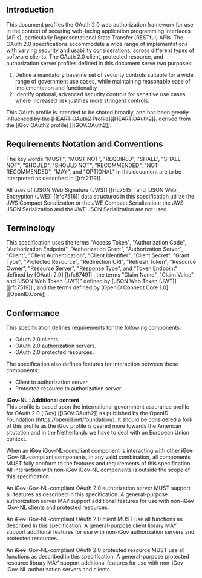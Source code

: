 ## Introduction
<!-- ### [1.](#rfc.section.1) [Introduction](#Introduction) -->

This document profiles the OAuth 2.0 web authorization framework for use in the context of securing web-facing application programming interfaces (APIs), particularly Representational State Transfer (RESTful) APIs. The OAuth 2.0 specifications accommodate a wide range of implementations with varying security and usability considerations, across different types of software clients. The OAuth 2.0 client, protected resource, and authorization server profiles defined in this document serve two purposes:

1.  Define a mandatory baseline set of security controls suitable for a wide range of government use cases, while maintaining reasonable ease of implementation and functionality
2.  Identify optional, advanced security controls for sensitive use cases where increased risk justifies more stringent controls.

This OAuth profile is intended to be shared broadly, and has been ~~greatly influenced by the [HEART OAuth2 Profile][[HEART.OAuth2]].~~ derived from the [iGov OAuth2 profile] [[iGOV.OAuth2]].

<!-- ### [1.1.](#rfc.section.1.1) [Requirements Notation and Conventions](#rnc) -->
## Requirements Notation and Conventions  
The key words "MUST", "MUST NOT", "REQUIRED", "SHALL", "SHALL NOT", "SHOULD", "SHOULD NOT", "RECOMMENDED", "NOT RECOMMENDED", "MAY", and "OPTIONAL" in this document are to be interpreted as described in [[rfc2119]] .

All uses of [JSON Web Signature (JWS)] [[rfc7515]] and [JSON Web Encryption (JWE)] [[rfc7516]] data structures in this specification utilize the JWS Compact Serialization or the JWE Compact Serialization; the JWS JSON Serialization and the JWE JSON Serialization are not used.

<!-- ### [1.2.](#rfc.section.1.2) [Terminology](#Terminology) -->
## Terminology

This specification uses the terms "Access Token", "Authorization Code", "Authorization Endpoint", "Authorization Grant", "Authorization Server", "Client", "Client Authentication", "Client Identifier", "Client Secret", "Grant Type", "Protected Resource", "Redirection URI", "Refresh Token", "Resource Owner", "Resource Server", "Response Type", and "Token Endpoint" defined by [OAuth 2.0] [[rfc6749]] , the terms "Claim Name", "Claim Value", and "JSON Web Token (JWT)" defined by [JSON Web Token (JWT)] [[rfc7519]] , and the terms defined by [OpenID Connect Core 1.0] [[OpenID.Core]] .

<!-- ### [1.3.](#rfc.section.1.3) Conformance -->
## Conformance


This specification defines requirements for the following components:

*   OAuth 2.0 clients.
*   OAuth 2.0 authorization servers.
*   OAuth 2.0 protected resources.

The specification also defines features for interaction between these components:

*   Client to authorization server.
*   Protected resource to authorization server.

 <!-- iGov-NL : Start of the additional content -->
<aside class=" addition">
<b>iGov-NL : Additional content</b></br>  
This profile is based upon the international government assurance profile for OAuth 2.0 (iGov) [[iGOV.OAuth2]] as published by the OpenID Foundation (https://openid.net/foundation/). It should be considered a fork of this profile as the iGov profile is geared more towards the American situtation and in the Netherlands we have to deal with an European Union context.
</aside>
<!-- iGov-NL : End of the additional content -->


When an ~~iGov~~ iGov-NL-compliant component is interacting with other ~~iGov~~ iGov-NL-compliant components, in any valid combination, all components MUST fully conform to the features and requirements of this specification. All interaction with non-~~iGov~~ iGov-NL components is outside the scope of this specification.

An ~~iGov~~ iGov-NL-compliant OAuth 2.0 authorization server MUST support all features as described in this specification. A general-purpose authorization server MAY support additional features for use with non-~~iGov~~ iGov-NL clients and protected resources.

An ~~iGov~~ iGov-NL-compliant OAuth 2.0 client MUST use all functions as described in this specification. A general-purpose client library MAY support additional features for use with non-iGov authorization servers and protected resources.

An ~~iGov~~ iGov-NL-compliant OAuth 2.0 protected resource MUST use all functions as described in this specification. A general-purpose protected resource library MAY support additional features for use with non-~~iGov~~ iGov-NL authorization servers and clients.
